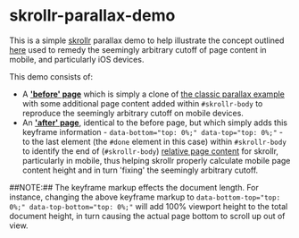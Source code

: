 skrollr-parallax-demo
=====================

This is a simple [skrollr](//github.com/Prinzhorn/skrollr) parallax demo to help illustrate the concept outlined [here](//github.com/Prinzhorn/skrollr/issues/576#issuecomment-51730312) used to remedy the seemingly arbitrary cutoff of page content in mobile, and particularly iOS devices.

This demo consists of:

- A [**'before' page**](//paskainos.github.io/skrollr-parallax-demo/before.html) which is simply a clone of [the classic parallax example](http://prinzhorn.github.io/skrollr/examples/classic.html) with some additional page content added within `#skrollr-body` to reproduce the seemingly arbitrary cutoff on mobile devices.
- An [**'after' page**](//paskainos.github.io/skrollr-parallax-demo/after.html), identical to the before page, but which simply adds this keyframe information - `data-bottom="top: 0%;" data-top="top: 0%;"` - to the last element (the `#done` element in this case) within `#skrollr-body` to identify the end of (`#skrollr-body`) [relative page content](//github.com/Prinzhorn/skrollr#relative-mode-or-viewport-mode) for skrollr, particularly in mobile, thus helping skrollr properly calculate mobile page content height and in turn 'fixing' the seemingly arbitrary cutoff.

##NOTE:##
The keyframe markup effects the document length. For instance, changing the above keyframe markup to `data-bottom-top="top: 0%;" data-top-bottom="top: 0%;"` will add 100% viewport height to the total document height, in turn causing the actual page bottom to scroll up out of view.
